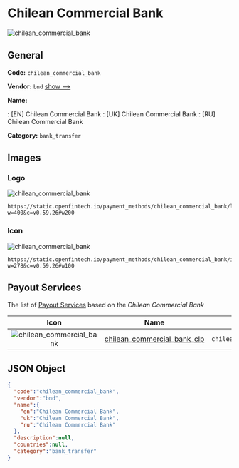 
# Chilean Commercial Bank 
![chilean_commercial_bank](https://static.openfintech.io/payment_methods/chilean_commercial_bank/logo.svg?w=400&c=v0.59.26#w200)  

## General 
**Code:** `chilean_commercial_bank` 
 
**Vendor:** `bnd` [show -->](/vendors/bnd/) 
 
**Name:** 
 
:	[EN] Chilean Commercial Bank 
:	[UK] Chilean Commercial Bank 
:	[RU] Chilean Commercial Bank 
 
**Category:** `bank_transfer` 
 

## Images 

### Logo 
![chilean_commercial_bank](https://static.openfintech.io/payment_methods/chilean_commercial_bank/logo.svg?w=400&c=v0.59.26#w200)  

```
https://static.openfintech.io/payment_methods/chilean_commercial_bank/logo.svg?w=400&c=v0.59.26#w200
```  

### Icon 
![chilean_commercial_bank](https://static.openfintech.io/payment_methods/chilean_commercial_bank/icon.svg?w=278&c=v0.59.26#w100)  

```
https://static.openfintech.io/payment_methods/chilean_commercial_bank/icon.svg?w=278&c=v0.59.26#w100
```  

## Payout Services 
 
The list of [Payout Services](/payout-services/) based on the _Chilean Commercial Bank_ 

|Icon|Name|Code| 
|:---:|:---:|:---:| 
|![chilean_commercial_bank](https://static.openfintech.io/payout_methods/chilean_commercial_bank/icon.svg?w=278&c=v0.59.26#w40) |[chilean_commercial_bank_clp](/payout-services/chilean_commercial_bank_clp/)|`chilean_commercial_bank_clp`| 
 

## JSON Object 

```json
{
  "code":"chilean_commercial_bank",
  "vendor":"bnd",
  "name":{
    "en":"Chilean Commercial Bank",
    "uk":"Chilean Commercial Bank",
    "ru":"Chilean Commercial Bank"
  },
  "description":null,
  "countries":null,
  "category":"bank_transfer"
}
```  

